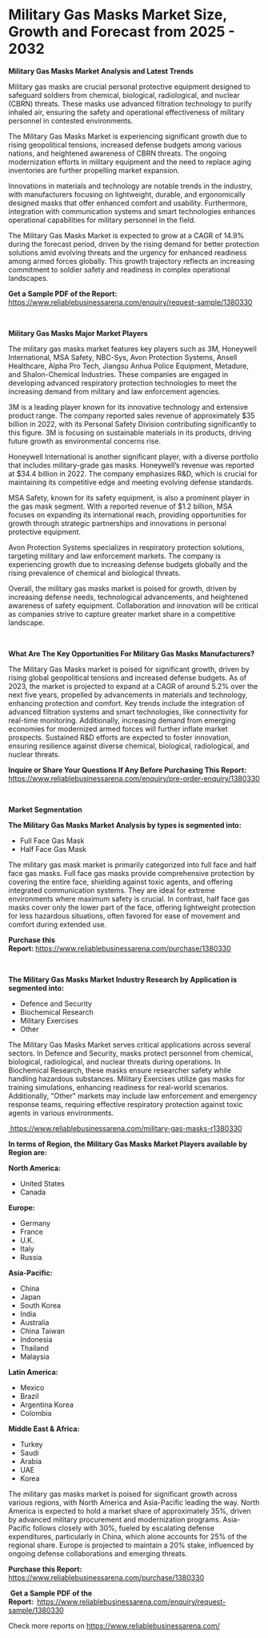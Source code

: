 <p><h1>Military Gas Masks Market Size, Growth and Forecast from 2025 - 2032</h1></p><p><strong>Military Gas Masks Market Analysis and Latest Trends</strong></p>
<p><p>Military gas masks are crucial personal protective equipment designed to safeguard soldiers from chemical, biological, radiological, and nuclear (CBRN) threats. These masks use advanced filtration technology to purify inhaled air, ensuring the safety and operational effectiveness of military personnel in contested environments. </p><p>The Military Gas Masks Market is experiencing significant growth due to rising geopolitical tensions, increased defense budgets among various nations, and heightened awareness of CBRN threats. The ongoing modernization efforts in military equipment and the need to replace aging inventories are further propelling market expansion. </p><p>Innovations in materials and technology are notable trends in the industry, with manufacturers focusing on lightweight, durable, and ergonomically designed masks that offer enhanced comfort and usability. Furthermore, integration with communication systems and smart technologies enhances operational capabilities for military personnel in the field.</p><p>The Military Gas Masks Market is expected to grow at a CAGR of 14.9% during the forecast period, driven by the rising demand for better protection solutions amid evolving threats and the urgency for enhanced readiness among armed forces globally. This growth trajectory reflects an increasing commitment to soldier safety and readiness in complex operational landscapes.</p></p>
<p><strong>Get a Sample PDF of the Report:&nbsp;</strong> <a href="https://www.reliablebusinessarena.com/enquiry/request-sample/1380330?utm_campaign=2177&utm_medium=2&utm_source=Github&utm_content=ia&utm_term=05042025&utm_id=military-gas-masks">https://www.reliablebusinessarena.com/enquiry/request-sample/1380330</a></p>
<p>&nbsp;</p>
<p><strong>Military Gas Masks Major Market Players</strong></p>
<p><p>The military gas masks market features key players such as 3M, Honeywell International, MSA Safety, NBC-Sys, Avon Protection Systems, Ansell Healthcare, Alpha Pro Tech, Jiangsu Anhua Police Equipment, Metadure, and Shalon-Chemical Industries. These companies are engaged in developing advanced respiratory protection technologies to meet the increasing demand from military and law enforcement agencies.</p><p>3M is a leading player known for its innovative technology and extensive product range. The company reported sales revenue of approximately $35 billion in 2022, with its Personal Safety Division contributing significantly to this figure. 3M is focusing on sustainable materials in its products, driving future growth as environmental concerns rise.</p><p>Honeywell International is another significant player, with a diverse portfolio that includes military-grade gas masks. Honeywell’s revenue was reported at $34.4 billion in 2022. The company emphasizes R&D, which is crucial for maintaining its competitive edge and meeting evolving defense standards.</p><p>MSA Safety, known for its safety equipment, is also a prominent player in the gas mask segment. With a reported revenue of $1.2 billion, MSA focuses on expanding its international reach, providing opportunities for growth through strategic partnerships and innovations in personal protective equipment.</p><p>Avon Protection Systems specializes in respiratory protection solutions, targeting military and law enforcement markets. The company is experiencing growth due to increasing defense budgets globally and the rising prevalence of chemical and biological threats. </p><p>Overall, the military gas masks market is poised for growth, driven by increasing defense needs, technological advancements, and heightened awareness of safety equipment. Collaboration and innovation will be critical as companies strive to capture greater market share in a competitive landscape.</p></p>
<p>&nbsp;</p>
<p><strong>What Are The Key Opportunities For Military Gas Masks Manufacturers?</strong></p>
<p><p>The Military Gas Masks market is poised for significant growth, driven by rising global geopolitical tensions and increased defense budgets. As of 2023, the market is projected to expand at a CAGR of around 5.2% over the next five years, propelled by advancements in materials and technology, enhancing protection and comfort. Key trends include the integration of advanced filtration systems and smart technologies, like connectivity for real-time monitoring. Additionally, increasing demand from emerging economies for modernized armed forces will further inflate market prospects. Sustained R&D efforts are expected to foster innovation, ensuring resilience against diverse chemical, biological, radiological, and nuclear threats.</p></p>
<p><strong>Inquire or Share Your Questions If Any Before Purchasing This Report:</strong> <a href="https://www.reliablebusinessarena.com/enquiry/pre-order-enquiry/1380330?utm_campaign=2177&utm_medium=2&utm_source=Github&utm_content=ia&utm_term=05042025&utm_id=military-gas-masks">https://www.reliablebusinessarena.com/enquiry/pre-order-enquiry/1380330</a></p>
<p>&nbsp;</p>
<p><strong>Market Segmentation</strong></p>
<p><strong>The Military Gas Masks Market Analysis by types is segmented into:</strong></p>
<p><ul><li>Full Face Gas Mask</li><li>Half Face Gas Mask</li></ul></p>
<p><p>The military gas mask market is primarily categorized into full face and half face gas masks. Full face gas masks provide comprehensive protection by covering the entire face, shielding against toxic agents, and offering integrated communication systems. They are ideal for extreme environments where maximum safety is crucial. In contrast, half face gas masks cover only the lower part of the face, offering lightweight protection for less hazardous situations, often favored for ease of movement and comfort during extended use.</p></p>
<p><strong>Purchase this Report:&nbsp;</strong><a href="https://www.reliablebusinessarena.com/purchase/1380330?utm_campaign=2177&utm_medium=2&utm_source=Github&utm_content=ia&utm_term=05042025&utm_id=military-gas-masks">https://www.reliablebusinessarena.com/purchase/1380330</a></p>
<p>&nbsp;</p>
<p><strong>The Military Gas Masks Market Industry Research by Application is segmented into:</strong></p>
<p><ul><li>Defence and Security</li><li>Biochemical Research</li><li>Military Exercises</li><li>Other</li></ul></p>
<p><p>The Military Gas Masks Market serves critical applications across several sectors. In Defence and Security, masks protect personnel from chemical, biological, radiological, and nuclear threats during operations. In Biochemical Research, these masks ensure researcher safety while handling hazardous substances. Military Exercises utilize gas masks for training simulations, enhancing readiness for real-world scenarios. Additionally, "Other" markets may include law enforcement and emergency response teams, requiring effective respiratory protection against toxic agents in various environments.</p></p>
<p><a href="https://www.reliablebusinessarena.com/military-gas-masks-r1380330?utm_campaign=2177&utm_medium=2&utm_source=Github&utm_content=ia&utm_term=05042025&utm_id=military-gas-masks">&nbsp;https://www.reliablebusinessarena.com/military-gas-masks-r1380330</a></p>
<p><strong>In terms of Region, the Military Gas Masks Market Players available by Region are:</strong></p>
<p>
    <p> <strong> North America: </strong>
        <ul>
            <li>United States</li>
            <li>Canada</li>
        </ul>
        </p> 
    <p> <strong> Europe: </strong>
        <ul>
            <li>Germany</li>
            <li>France</li>
            <li>U.K.</li>
            <li>Italy</li>
            <li>Russia</li>
        </ul>
        </p> 
    <p> <strong> Asia-Pacific: </strong>
        <ul>
            <li>China</li>
            <li>Japan</li>
            <li>South Korea</li>
            <li>India</li>
            <li>Australia</li>
            <li>China Taiwan</li>
            <li>Indonesia</li>
            <li>Thailand</li>
            <li>Malaysia</li>
        </ul>
        </p> 
    <p> <strong> Latin America: </strong>
        <ul>
            <li>Mexico</li>
            <li>Brazil</li>
            <li>Argentina Korea</li>
            <li>Colombia</li>
        </ul>
        </p> 
    <p> <strong> Middle East & Africa: </strong>
        <ul>
            <li>Turkey</li>
            <li>Saudi</li>
            <li>Arabia</li>
            <li>UAE</li>
            <li>Korea</li>
        </ul>
    </p>
    </p>
<p><p>The military gas masks market is poised for significant growth across various regions, with North America and Asia-Pacific leading the way. North America is expected to hold a market share of approximately 35%, driven by advanced military procurement and modernization programs. Asia-Pacific follows closely with 30%, fueled by escalating defense expenditures, particularly in China, which alone accounts for 25% of the regional share. Europe is projected to maintain a 20% stake, influenced by ongoing defense collaborations and emerging threats.</p></p>
<p><strong>Purchase this Report: </strong><a href="https://www.reliablebusinessarena.com/purchase/1380330?utm_campaign=2177&utm_medium=2&utm_source=Github&utm_content=ia&utm_term=05042025&utm_id=military-gas-masks">https://www.reliablebusinessarena.com/purchase/1380330</a></p>
<p>&nbsp;<strong>Get a Sample PDF of the Report:&nbsp;&nbsp;</strong><a href="https://www.reliablebusinessarena.com/enquiry/request-sample/1380330?utm_campaign=2177&utm_medium=2&utm_source=Github&utm_content=ia&utm_term=05042025&utm_id=military-gas-masks">https://www.reliablebusinessarena.com/enquiry/request-sample/1380330</a></p>
<p><strong></strong></p>
<p>Check more reports on <a href="https://www.reliablebusinessarena.com/?utm_campaign=2177&utm_medium=2&utm_source=Github&utm_content=ia&utm_term=05042025&utm_id=military-gas-masks">https://www.reliablebusinessarena.com/</a></p>